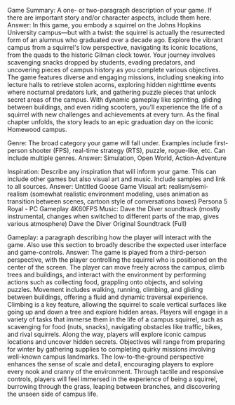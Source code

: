 Game Summary: A one- or two-paragraph description of your game. If there are important story and/or character aspects, include them here.
Answer:
In this game, you embody a squirrel on the Johns Hopkins University campus—but with a twist: the squirrel is actually the resurrected form of an alumnus who graduated over a decade ago. Explore the vibrant campus from a squirrel's low perspective, navigating its iconic locations, from the quads to the historic Gilman clock tower. Your journey involves scavenging snacks dropped by students, evading predators, and uncovering pieces of campus history as you complete various objectives.
The game features diverse and engaging missions, including sneaking into lecture halls to retrieve stolen acorns, exploring hidden nighttime events where nocturnal predators lurk, and gathering puzzle pieces that unlock secret areas of the campus. With dynamic gameplay like sprinting, gliding between buildings, and even riding scooters, you’ll experience the life of a squirrel with new challenges and achievements at every turn. As the final chapter unfolds, the story leads to an epic graduation day on the iconic Homewood campus.

Genre: The broad category your game will fall under. Examples include first-person shooter (FPS), real-time strategy (RTS), puzzle, rogue-like, etc. Can include multiple genres.
Answer: Simulation, Open World, Action-Adventure

Inspiration: Describe any inspiration that will inform your game. This can include other games but also visual art and music. Include samples and link to all sources.
Answer:
Untitled Goose Game
Visual art: realism/semi-realism (somewhat realistic environment modeling, uses animation as transition between scenes, cartoon style of conversations boxes)
Persona 5 Royal - PC Gameplay 4K60FPS
Music: Dave the Diver soundtrack (mostly instrumental, changes when switched to different parts of the map, gives various atmosphere) 
Dave the Diver Original Soundtrack (Full)

Gameplay: a paragraph describing how the player will interact with the game. Also use this section to broadly describe the expected user interface and game-controls.
Answer: The game is played from a third-person perspective, with the player controlling the squirrel who is positioned on the center of the screen. The player can move freely across the campus, climb trees and buildings, and interact with the environment by performing actions such as collecting food, grappling onto objects, and solving puzzles. Movement includes walking, running, climbing, and gliding between buildings, offering a fluid and dynamic traversal experience. Climbing is a key feature, allowing the squirrel to scale vertical surfaces like going up and down a tree and explore hidden areas. 
Players will engage in a variety of tasks that immerse them in the life of a campus squirrel, such as scavenging for food (nuts, snacks), navigating obstacles like traffic, bikes, and rival squirrels. Along the way, players will explore iconic campus locations and uncover hidden secrets. Objectives will range from preparing for winter by gathering supplies to completing quirky missions involving well-known campus landmarks. The low-to-the-ground perspective enhances the sense of scale and detail, encouraging players to explore every nook and cranny of the environment. Through tactile and responsive controls, players will feel immersed in the experience of being a squirrel, burrowing through the grass, leaping between branches, and discovering the unseen side of campus life.

